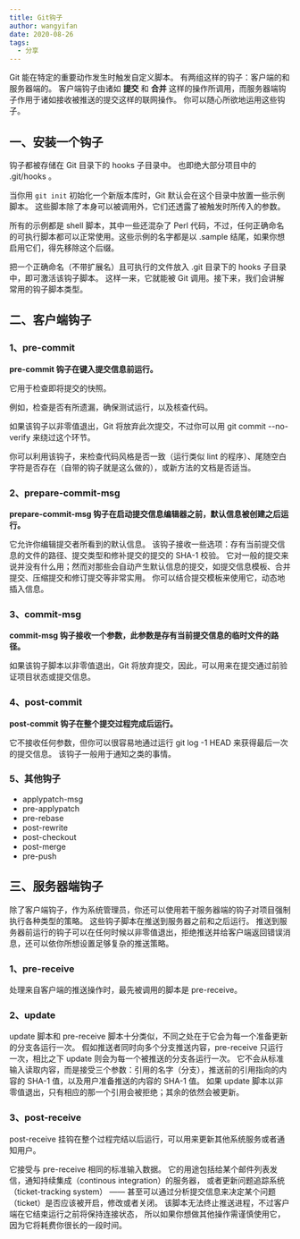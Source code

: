 ```yaml
---
title: Git钩子
author: wangyifan
date: 2020-08-26
tags:
  - 分享
---
```


Git 能在特定的重要动作发生时触发自定义脚本。 有两组这样的钩子：客户端的和服务器端的。
客户端钩子由诸如 **提交** 和 **合并** 这样的操作所调用，而服务器端钩子作用于诸如接收被推送的提交这样的联网操作。
你可以随心所欲地运用这些钩子。

## 一、安装一个钩子

钩子都被存储在 Git 目录下的 hooks 子目录中。 也即绝大部分项目中的 .git/hooks 。

当你用 `git init` 初始化一个新版本库时，Git 默认会在这个目录中放置一些示例脚本。 这些脚本除了本身可以被调用外，它们还透露了被触发时所传入的参数。

所有的示例都是 shell 脚本，其中一些还混杂了 Perl 代码，不过，任何正确命名的可执行脚本都可以正常使用。这些示例的名字都是以 .sample 结尾，如果你想启用它们，得先移除这个后缀。

把一个正确命名（不带扩展名）且可执行的文件放入 .git 目录下的 hooks 子目录中，即可激活该钩子脚本。 这样一来，它就能被 Git 调用。接下来，我们会讲解常用的钩子脚本类型。

## 二、客户端钩子

### 1、pre-commit

**pre-commit 钩子在键入提交信息前运行。**

它用于检查即将提交的快照。

例如，检查是否有所遗漏，确保测试运行，以及核查代码。

如果该钩子以非零值退出，Git 将放弃此次提交，不过你可以用 git commit --no-verify 来绕过这个环节。

你可以利用该钩子，来检查代码风格是否一致（运行类似 lint 的程序）、尾随空白字符是否存在（自带的钩子就是这么做的），或新方法的文档是否适当。

### 2、prepare-commit-msg

**prepare-commit-msg 钩子在启动提交信息编辑器之前，默认信息被创建之后运行。**

它允许你编辑提交者所看到的默认信息。 该钩子接收一些选项：存有当前提交信息的文件的路径、提交类型和修补提交的提交的 SHA-1 校验。 它对一般的提交来说并没有什么用；然而对那些会自动产生默认信息的提交，如提交信息模板、合并提交、压缩提交和修订提交等非常实用。 你可以结合提交模板来使用它，动态地插入信息。

### 3、commit-msg

**commit-msg 钩子接收一个参数，此参数是存有当前提交信息的临时文件的路径。**

如果该钩子脚本以非零值退出，Git 将放弃提交，因此，可以用来在提交通过前验证项目状态或提交信息。

### 4、post-commit

**post-commit 钩子在整个提交过程完成后运行。**

它不接收任何参数，但你可以很容易地通过运行 git log -1 HEAD 来获得最后一次的提交信息。 该钩子一般用于通知之类的事情。

### 5、其他钩子

- applypatch-msg
- pre-applypatch
- pre-rebase
- post-rewrite
- post-checkout
- post-merge
- pre-push

## 三、服务器端钩子

除了客户端钩子，作为系统管理员，你还可以使用若干服务器端的钩子对项目强制执行各种类型的策略。 这些钩子脚本在推送到服务器之前和之后运行。 推送到服务器前运行的钩子可以在任何时候以非零值退出，拒绝推送并给客户端返回错误消息，还可以依你所想设置足够复杂的推送策略。

### 1、pre-receive

处理来自客户端的推送操作时，最先被调用的脚本是 pre-receive。

### 2、update

update 脚本和 pre-receive 脚本十分类似，不同之处在于它会为每一个准备更新的分支各运行一次。
假如推送者同时向多个分支推送内容，pre-receive 只运行一次，相比之下 update 则会为每一个被推送的分支各运行一次。 它不会从标准输入读取内容，而是接受三个参数：引用的名字（分支），推送前的引用指向的内容的 SHA-1 值，以及用户准备推送的内容的 SHA-1 值。 如果 update 脚本以非零值退出，只有相应的那一个引用会被拒绝；其余的依然会被更新。

### 3、post-receive

post-receive 挂钩在整个过程完结以后运行，可以用来更新其他系统服务或者通知用户。

它接受与 pre-receive 相同的标准输入数据。 它的用途包括给某个邮件列表发信，通知持续集成（continous integration）的服务器， 或者更新问题追踪系统（ticket-tracking system） —— 甚至可以通过分析提交信息来决定某个问题（ticket）是否应该被开启，修改或者关闭。 该脚本无法终止推送进程，不过客户端在它结束运行之前将保持连接状态， 所以如果你想做其他操作需谨慎使用它，因为它将耗费你很长的一段时间。
